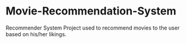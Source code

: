 # Movie-Recommendation-System

Recommender System Project used to recommend movies to the user based on his/her likings.
